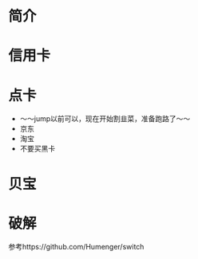 # 简介

# 信用卡
# 点卡
- ～～jump以前可以，现在开始割韭菜，准备跑路了～～
- 京东
- 淘宝
- 不要买黑卡
# 贝宝


# 破解
参考https://github.com/Humenger/switch

